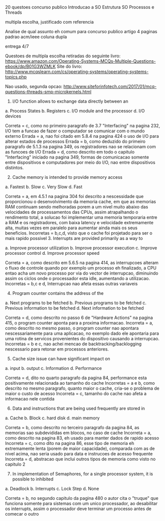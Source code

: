 20 questoes concurso publico
    Introducao a SO
    Estrutura SO
    Processos e Threads

multipla escolha, justificado com referencia

Analise de qual assunto eh comum para concurso publico
    artigo 4 paginas padrao acm/ieee coluna dupla

entrega 4/7

Questoes de multipla escolha retiradas do seguinte livro: https://www.amazon.com/Operating-Systems-MCQs-Multiple-Questions-ebook/dp/B01G3WZMLK
Site do livro: http://www.mcqslearn.com/cs/operating-systems/operating-systems-topics.php

Nao usado, segunda opcao: http://www.siteforinfotech.com/2017/01/mcq-questions-threads-smp-microkernels.html

<!-- Feitas 25 por tem 4 alternativas ao envez de 5 -->


1. I/O function allows to exchange data directly between an

a. Process States
b. Registers
c. I/O module and the processor
d. I/O devices

Correta = c, como no primeiro paragrafo de 3.7 "Interfacing" na pagina 232, I/O tem a funcao de fazer o computador se comunicar com o mundo externo
Errada = a, nao foi citado em 5.8.4 na pagina 424 o uso de I/O para alterar estados de processos
Errada = b, como deduzido do primeiro paragrafo de 5.1.3 na pagina 349, os registradores nao se relacionam com as funcoes de I/O
Errada = d, como descrito em todo o capitulo "Interfacing" iniciado na pagina 349, formas de comunicacao somente entre dispositivos e computadores por meio do I/O, nao entre dispositivos distintos.

2. Cache memory is intended to provide memory access

a. Fastest
b. Slow
c. Very Slow
d. Fast

Correta = a, em 4.5.1 na pagina 304 foi descrito a nescessidade que proporcionou o desenvolvimento da memoria cache, em que as memorias RAM continuam sendo melhoradas porem a um nivel muito abaixo das velocidades de processamentos das CPUs, assim atrapalhando o rendimento total, a solucao foi implementar uma memoria temporaria entre a RAM e os registradores, com baixa latency e velocidade extremamente alta, muitas vezes em paralelo para aumentar ainda mais os seus beneficios.
Incorretas = b,c,d, visto que o cache foi projetado para ser o mais rapido possivel
3. Interrupts are provided primarily as a way to

a. Improve processor utilization
b. Improve processor execution
c. Improve processor control
d. Improve processor speed

Correta = a, como descrito em 5.6.5 na pagina 414, as interrupcoes alteram o fluxo de controle quando por exemplo um processo eh finalizado, a CPU entao acha um novo processo por via do vector de interrupcao, diminuindo assim os ciclos onde o processador esta idle, aumentando a utilizacao.
Incorretas = b,c e d, Interrupcao nao afeta essas outras variaveis

4. Program counter contains the address of the

a. Next programs to be fetched
b. Previous programs to be fetched
c. Previous information to be fetched
d. Next information to be fetched

Correta = d, como descrito no passo 6 de "Hardware Actions" na pagina 415, o program counter aponta para a proxima informacao.
Incorreta = a, como descrito no mesmo passo, o program counter nao apontara nescessariamente para uma aplicacao, no exemplo dado ele apontaria para uma rotina de servicos provenientes do dispositivo causando a interrupcao.
Incorretas = b e c, nao achei mencao de backtracking/backlogging nescessario para retonar em processos anteriores.


5. Cache size issue can have significant impact on

a. input
b. output
c. Information
d. Performance

Correta = d, dito no quarto paragrafo da pagina 84, performance esta positivamente relacionada ao tamanho do cache
Incorretas = a e b, como descrito no mesmo paragrafo, quanto maior o cache, cria-se o problema de maior o custo de acesso
Incorreta = c, tamanho do cache nao afeta a informacao nele contida

6. Data and instructions that are being used frequently are stored in

a. Cache
b. Block
c. hard disk
d. main memory

Correta = b, como descrito no terceiro paragrafo da pagina 84, as memorias sao subdevididas em blocos, no caso de cache
Incorreta = a, como descrito na pagina 83, eh usado para manter dados de rapido acesso
Incorreta = c, como dito na pagina 86, esse tipo de memoria eh extremamente lenta (porem de maior capacidade), comparada com as de nivel acima, nao seria usado para data e instrucoes de acesso frequente
Incorreta = d, abstracao que inclui outros tipos de memoria como visto no capitulo 2

7. In implementation of Semaphores, for a single processor system, it is possible to inhibited

a. Deadlock
b. Interrupts
c. Lock Step
d. None

Correta = b, no segundo capitulo da pagina 480 o autor cita o "truque" que funciona somente para sistemas com um unico processador, ao desabilitar os interrupts, assim o processador deve terminar um processo antes de comecar o outro

